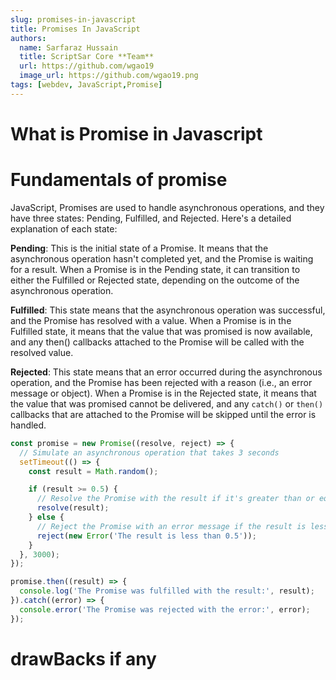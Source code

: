```yaml
---
slug: promises-in-javascript
title: Promises In JavaScript
authors:
  name: Sarfaraz Hussain
  title: ScriptSar Core **Team**
  url: https://github.com/wgao19
  image_url: https://github.com/wgao19.png
tags: [webdev, JavaScript,Promise]
---
```


# What is Promise in Javascript

# Fundamentals of promise 
JavaScript, Promises are used to handle asynchronous operations, and they have three states: Pending, Fulfilled, and Rejected. Here's a detailed explanation of each state:

**Pending**: This is the initial state of a Promise. It means that the asynchronous operation hasn't completed yet, and the Promise is waiting for a result. When a Promise is in the Pending state, it can transition to either the Fulfilled or Rejected state, depending on the outcome of the asynchronous operation.

**Fulfilled**: This state means that the asynchronous operation was successful, and the Promise has resolved with a value. When a Promise is in the Fulfilled state, it means that the value that was promised is now available, and any then() callbacks attached to the Promise will be called with the resolved value.

**Rejected**: This state means that an error occurred during the asynchronous operation, and the Promise has been rejected with a reason (i.e., an error message or object). When a Promise is in the Rejected state, it means that the value that was promised cannot be delivered, and any `catch()` or `then()` callbacks that are attached to the Promise will be skipped until the error is handled.


```js
const promise = new Promise((resolve, reject) => {
  // Simulate an asynchronous operation that takes 3 seconds
  setTimeout(() => {
    const result = Math.random();

    if (result >= 0.5) {
      // Resolve the Promise with the result if it's greater than or equal to 0.5
      resolve(result);
    } else {
      // Reject the Promise with an error message if the result is less than 0.5
      reject(new Error('The result is less than 0.5'));
    }
  }, 3000);
});

promise.then((result) => {
  console.log('The Promise was fulfilled with the result:', result);
}).catch((error) => {
  console.error('The Promise was rejected with the error:', error);
});
```

# drawBacks if any